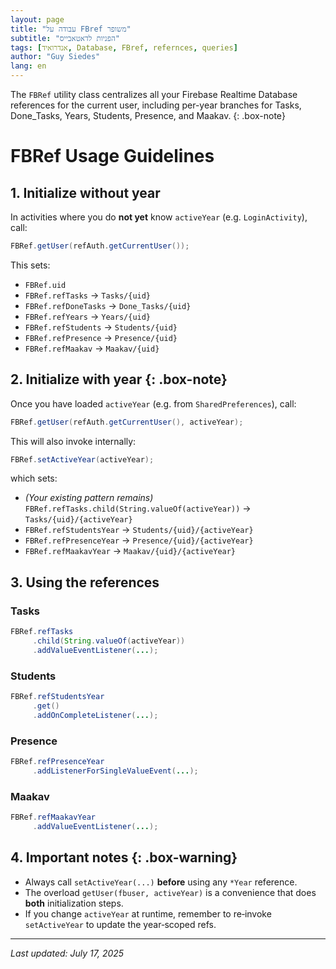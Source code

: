 ```yaml
---
layout: page
title: "עבודה על FBref משופר"
subtitle: "הפניות לדאטאבייס"
tags: [אנדרואיד, Database, FBref, refernces, queries]
author: "Guy Siedes"
lang: en
---
```


<!-- https://chatgpt.com/g/g-p-6877d64a7b30819184c2b08610fe6be3-guyfirebasefinal/c/6878cad2-5d50-800e-8499-6db3a8fb9d88 -->


<style>
main {
  direction: ltr !important;
  text-align: left !important;
}
</style>




The `FBRef` utility class centralizes all your Firebase Realtime Database references for the current user, including per-year branches for Tasks, Done\_Tasks, Years, Students, Presence, and Maakav.
{: .box-note}

# FBRef Usage Guidelines

## 1. Initialize without year 

In activities where you do **not yet** know `activeYear` (e.g. `LoginActivity`), call:

```java
FBRef.getUser(refAuth.getCurrentUser());
```

This sets:

* `FBRef.uid`
* `FBRef.refTasks` → `Tasks/{uid}`
* `FBRef.refDoneTasks` → `Done_Tasks/{uid}`
* `FBRef.refYears` → `Years/{uid}`
* `FBRef.refStudents` → `Students/{uid}`
* `FBRef.refPresence` → `Presence/{uid}`
* `FBRef.refMaakav` → `Maakav/{uid}`

## 2. Initialize with year {: .box-note}

Once you have loaded `activeYear` (e.g. from `SharedPreferences`), call:

```java
FBRef.getUser(refAuth.getCurrentUser(), activeYear);
```

This will also invoke internally:

```java
FBRef.setActiveYear(activeYear);
```

which sets:

* *(Your existing pattern remains)* `FBRef.refTasks.child(String.valueOf(activeYear))` → `Tasks/{uid}/{activeYear}`
* `FBRef.refStudentsYear` → `Students/{uid}/{activeYear}`
* `FBRef.refPresenceYear` → `Presence/{uid}/{activeYear}`
* `FBRef.refMaakavYear` → `Maakav/{uid}/{activeYear}`

## 3. Using the references

### Tasks

```java
FBRef.refTasks
     .child(String.valueOf(activeYear))
     .addValueEventListener(...);
```

### Students

```java
FBRef.refStudentsYear
     .get()
     .addOnCompleteListener(...);
```

### Presence

```java
FBRef.refPresenceYear
     .addListenerForSingleValueEvent(...);
```

### Maakav

```java
FBRef.refMaakavYear
     .addValueEventListener(...);
```

## 4. Important notes {: .box-warning}

* Always call `setActiveYear(...)` **before** using any `*Year` reference.
* The overload `getUser(fbuser, activeYear)` is a convenience that does **both** initialization steps.
* If you change `activeYear` at runtime, remember to re‑invoke `setActiveYear` to update the year‑scoped refs.

---

*Last updated: July 17, 2025*

